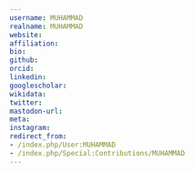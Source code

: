 ```yaml
---
username: MUHAMMAD
realname: MUHAMMAD
website: 
affiliation: 
bio: 
github: 
orcid: 
linkedin: 
googlescholar: 
wikidata: 
twitter: 
mastodon-url: 
meta:
instagram:
redirect_from:
- /index.php/User:MUHAMMAD
- /index.php/Special:Contributions/MUHAMMAD
---
```

